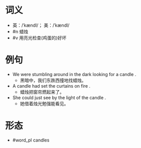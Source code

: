 # 词义
- 英：/ˈkændl/； 美：/ˈkændl/
- #n 蜡烛
- #v 用亮光检查(鸡蛋的)好坏
# 例句
- We were stumbling around in the dark looking for a candle .
	- 黑暗中，我们东跌西撞地找蜡烛。
- A candle had set the curtains on fire .
	- 蜡烛把窗帘燃起来了。
- She could just see by the light of the candle .
	- 她借着烛光勉强能看见。
# 形态
- #word_pl candles
